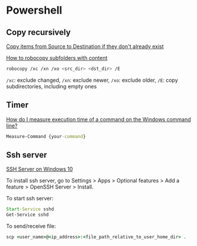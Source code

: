 # Powershell

## Copy recursively

[Copy items from Source to Destination if they don't already exist](https://stackoverflow.com/questions/25916197/copy-items-from-source-to-destination-if-they-dont-already-exist)

[How to robocopy subfolders with content](https://stackoverflow.com/questions/24385239/how-to-robocopy-subfolders-with-content)

```bash
robocopy /xc /xn /xo <src_dir> <dst_dir> /E
```

`/xc`: exclude changed, `/xn`: exclude newer, `/xo`: exclude older, `/E`: copy subdirectories, including empty ones

## Timer
[How do I measure execution time of a command on the Windows command line?](https://stackoverflow.com/questions/673523/how-do-i-measure-execution-time-of-a-command-on-the-windows-command-line)
```bat
Measure-Command {your-command}
```

## Ssh server

[SSH Server on Windows 10](https://virtualizationreview.com/articles/2020/05/21/ssh-server-on-windows-10.aspx)

To install ssh server, go to Settings > Apps > Optional features > Add a feature > OpenSSH Server > Install.

To start ssh server:
```bat
Start-Service sshd
Get-Service sshd
```

To send/receive file:
```bat
scp <user_name>@<ip_address>:<file_path_relative_to_user_home_dir> .
```

